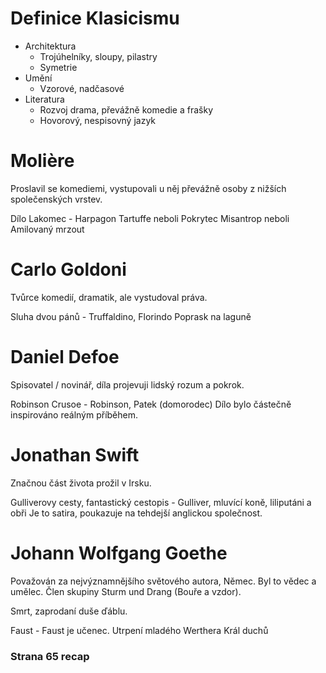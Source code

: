# Definice Klasicismu
- Architektura
  - Trojúhelníky, sloupy, pilastry
  - Symetrie
- Umění
  - Vzorové, nadčasové
- Literatura
  - Rozvoj drama, převážně komedie a frašky
  - Hovorový, nespisovný jazyk

# Molière
Proslavil se komediemi, vystupovali u něj převážně osoby z nižších společenských vrstev.

Dílo Lakomec - Harpagon
Tartuffe neboli Pokrytec
Misantrop neboli Amilovaný mrzout

# Carlo Goldoni
Tvůrce komedií, dramatik, ale vystudoval práva. 

Sluha dvou pánů - Truffaldino, Florindo
Poprask na laguně

# Daniel Defoe
Spisovatel / novinář, díla projevuji lidský rozum a pokrok.

Robinson Crusoe - Robinson, Patek (domorodec)
  Dílo bylo částečně inspirováno reálným příběhem.


# Jonathan Swift
Značnou část života prožil v Irsku.

Gulliverovy cesty, fantastický cestopis - Gulliver, mluvící koně, liliputáni a obři
  Je to satira, poukazuje na tehdejší anglickou společnost.
  
# Johann Wolfgang Goethe
Považován za nejvýznamnějšího světového autora, Němec.
Byl to vědec a umělec.
Člen skupiny Sturm und Drang (Bouře a vzdor).

Smrt, zaprodaní duše ďáblu.

Faust - Faust je učenec.
Utrpení mladého Werthera
Král duchů


### Strana 65 recap